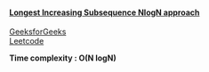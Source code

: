 #### [Longest Increasing Subsequence NlogN approach](https://www.youtube.com/watch?v=TocJOW6vx_I)   
[GeeksforGeeks](https://www.geeksforgeeks.org/longest-monotonically-increasing-subsequence-size-n-log-n/)   
[Leetcode](https://leetcode.com/problems/longest-increasing-subsequence/)   

**Time complexity : O(N logN)**   
